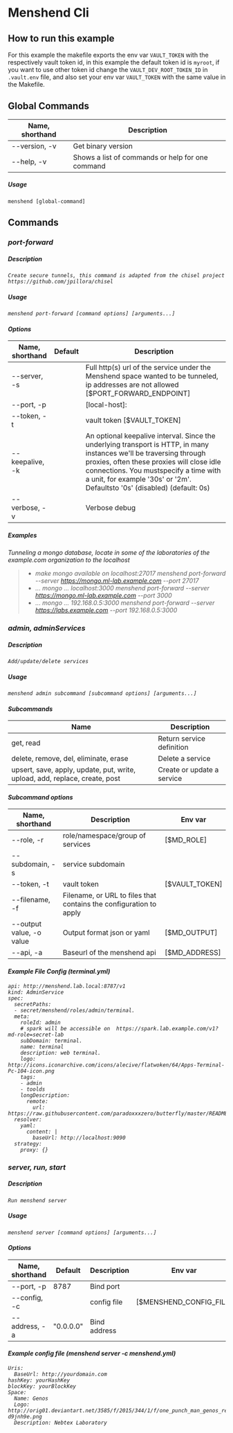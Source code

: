 Menshend Cli
========

## How to run this example


For this example the makefile exports the  env var `VAULT_TOKEN` with the respectively vault token id, in this example the default token id is `myroot`, if you want to use other token id change the `VAULT_DEV_ROOT_TOKEN_ID` in `.vault.env` file, and also set your env var `VAULT_TOKEN` with the same value in the Makefile.

## Global Commands
| Name, shorthand | Description |
| ------ | -----|
| --version, -v | Get binary version |
| --help, -v | Shows a list of commands or help for one command |

##### Usage
```menshend [global-command]```

## Commands

### <i class="icon-angle-right"/>port-forward

##### Description
```Create secure tunnels, this command is adapted from the chisel project https://github.com/jpillora/chisel```

##### Usage
```menshend port-forward [command options] [arguments...]```

#### Options
| Name, shorthand | Default | Description |
| ------ | ------ | -----|
| --server, -s  |  | Full http(s) url of the service under the Menshend space wanted to be tunneled, ip addresses are not allowed [$PORT_FORWARD_ENDPOINT]|
| --port, -p | | [local-host]:<local-port> |
| --token, -t | | vault token [$VAULT_TOKEN] |
| --keepalive, -k |   | An optional keepalive interval. Since the underlying transport is HTTP, in many instances we'll be traversing through proxies, often these proxies will close idle connections. You mustspecify a time with a unit, for example '30s' or '2m'. Defaultsto '0s' (disabled) (default: 0s) |
| --verbose, -v| | Verbose debug |

##### Examples
 Tunneling a mongo database, locate in some of the laboratories of the example.com organization to the localhost
 >-  make mongo available on localhost:27017
     menshend port-forward   --server https://mongo.ml-lab.example.com  --port 27017
> -  ... mongo ... localhost:3000
     menshend port-forward  --server https://mongo.ml-lab.example.com  --port 3000
> - ... mongo ... 192.168.0.5:3000
     menshend port-forward  --server https://labs.example.com  --port 192.168.0.5:3000

### <i class="icon-angle-right"/>admin, adminServices

##### Description
```Add/update/delete services```

##### Usage
```menshend admin subcommand [subcommand options] [arguments...]```

#### Subcommands
| Name |  Description |
| ------ | -----|
| get, read  | Return service definition |
| delete, remove, del, eliminate, erase | Delete a service |
| upsert, save, apply, update, put, write, upload, add, replace, create, post | Create or update a service |

#### Subcommand options
| Name, shorthand | Description | Env var |
| ------ | -----| ----- |
| --role, -r | role/namespace/group of services | [$MD_ROLE] |
| --subdomain, -s | service subdomain | |
| --token, -t | vault token | [$VAULT_TOKEN] |
| --filename, -f | Filename, or URL to files that contains the configuration to apply| |
| --output value, -o value| Output format json or yaml | [$MD_OUTPUT] |
|--api, -a |Baseurl of the menshend api | [$MD_ADDRESS] |

#### Example File Config (terminal.yml)
```
api: http://menshend.lab.local:8787/v1
kind: AdminService
spec:
  secretPaths:
  - secret/menshend/roles/admin/terminal.
  meta:
    roleId: admin
    # spark will be accessible on  https://spark.lab.example.com/v1?md-role=secret-lab
    subDomain: terminal.
    name: terminal
    description: web terminal.
    logo: http://icons.iconarchive.com/icons/alecive/flatwoken/64/Apps-Terminal-Pc-104-icon.png
    tags:
    - admin
    - toolds
    longDescription:
      remote:
        url: https://raw.githubusercontent.com/paradoxxxzero/butterfly/master/README.md
  resolver:
    yaml:
      content: |
        baseUrl: http://localhost:9090
  strategy:
    proxy: {}
```

### <i class="icon-angle-right"/> server, run, start

##### Description
```Run menshend server```

##### Usage
```menshend server [command options] [arguments...]```

#### Options
| Name, shorthand | Default | Description | Env var |
| ------ | ------ | -----| -----|
| --port, -p | 8787 | Bind port| |
| --config, -c | | config file | [$MENSHEND_CONFIG_FILE] |
| --address, -a | "0.0.0.0" | Bind address  | |

#### Example config file (menshend server -c menshend.yml)
```
Uris:
  BaseUrl: http://yourdomain.com
hashKey: yourHashKey
blockKey: yourBlockKey
Space:
  Name: Genos
  Logo: http://orig01.deviantart.net/3585/f/2015/344/1/f/one_punch_man_genos_render_2_by_ayakayukihiro-d9jnh9e.png
  Description: Nebtex Laboratory
```
